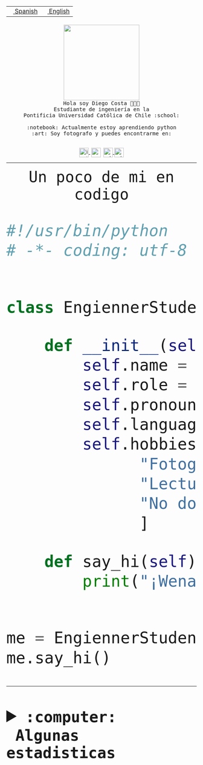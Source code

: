<table border="0"  align="right">
 <tr><td><a href="README.md"><img src="https://upload.wikimedia.org/wikipedia/commons/thumb/8/89/Bandera_de_Espa%C3%B1a.svg/1200px-Bandera_de_Espa%C3%B1a.svg.png" height="10"> Spanish</a></td>
 <td><a href="README.en.md"><img src="https://upload.wikimedia.org/wikipedia/commons/a/a4/Flag_of_the_United_States.svg" height="10"> English</a></td></tr>
</table><br><br><br>


<p align="center">
  <img src="https://github.com/diegocostares/diegocostares/blob/main/Images/aaa2.gif?raw=true" height="200px" weight="200px">
  <br><samp>
    Hola soy Diego Costa 👨🏻‍💻<br>
    Estudiante de ingeniería en la <br>
    Pontificia Universidad Católica de Chile :school:<br>
  <br>
    :notebook: Actualmente estoy aprendiendo python <br>
    :art: Soy fotografo y puedes encontrarme en: <br>
  <br></samp>
  
</p>

<p align="center">
   <a href="https://instagram.com/diegocosta_no" target="blank">
    <img 
    align="center" src="https://cdn.jsdelivr.net/npm/simple-icons@3.0.1/icons/instagram.svg" alt="instagram" height="25px" width="25px" />
  </a>
  <a style="border: 3px solid; color: white;"href="https://t.me/diegocosta_no" target="blank">
  <img
  align="center" alt="Telegram" width="25px" src="https://icons-for-free.com/iconfiles/png/512/Telegram-1324888767380505522.png" />
</a>
<a href="https://api.whatsapp.com/send?phone=56971897835&text=Hola!" target="blank">
  <img
  align="center" alt="wtsp" width="25px" src="https://img.icons8.com/pastel-glyph/2x/whatsapp--v2.png" />
</a>
<a href="https://www.linkedin.com/in/diego-costa-786249213/" target="blank">
  <img
  align="center" alt="wtsp" width="25px" src="https://img.icons8.com/metro/452/linkedin.png" />
</a>

  </a>
</p>

---


<p align="center"><font size="25"><samp>Un poco de mi en codigo</samp></front></p>


```python
#!/usr/bin/python
# -*- coding: utf-8 -*-


class EngiennerStudent:

    def __init__(self):
        self.name = "Diego Costa"
        self.role = "Estudiante"
        self.pronouns = "he/him"
        self.language_spoken = ["es_CL", "en_US"]
        self.hobbies = [
              "Fotografia",
              "Lectura",
              "No dormir",
              ]

    def say_hi(self):
        print("¡Wena mundo!")


me = EngiennerStudent()
me.say_hi()
```
---
<details>
  <summary><b><samp>:computer: &nbsp;Algunas estadisticas</samp></b></summary>
  <br/></p>

<!--START_SECTION:waka-->
![Code Time](http://img.shields.io/badge/Code%20Time-796%20hrs%2032%20mins-blue)

**Soy nocturno 🦉** 

```text
🌞 Mañana                 9 commits           ░░░░░░░░░░░░░░░░░░░░░░░░░   00.40 % 
🌆 Día                    687 commits         ████████░░░░░░░░░░░░░░░░░   30.82 % 
🌃 Tarde                  960 commits         ███████████░░░░░░░░░░░░░░   43.07 % 
🌙 Noche                  573 commits         ██████░░░░░░░░░░░░░░░░░░░   25.71 % 
```
📅 **Soy más productivo los Martes** 

```text
Lunes                    343 commits         ████░░░░░░░░░░░░░░░░░░░░░   15.39 % 
Martes                   450 commits         █████░░░░░░░░░░░░░░░░░░░░   20.19 % 
Miércoles                301 commits         ███░░░░░░░░░░░░░░░░░░░░░░   13.50 % 
Jueves                   278 commits         ███░░░░░░░░░░░░░░░░░░░░░░   12.47 % 
Viernes                  366 commits         ████░░░░░░░░░░░░░░░░░░░░░   16.42 % 
Sábado                   204 commits         ██░░░░░░░░░░░░░░░░░░░░░░░   09.15 % 
Domingo                  287 commits         ███░░░░░░░░░░░░░░░░░░░░░░   12.88 % 
```


📊 **Esta semana me dediqué a** 

```text
🐱‍💻 Proyectos: 
2023-1-S4-Grupo2-Backend 3 hrs 11 mins       ████████████████░░░░░░░░░   62.47 % 
Arqui-31                 48 mins             ████░░░░░░░░░░░░░░░░░░░░░   15.74 % 
proyecto-grupo-07-main   34 mins             ███░░░░░░░░░░░░░░░░░░░░░░   11.34 % 
latex-templates          22 mins             ██░░░░░░░░░░░░░░░░░░░░░░░   07.46 % 
gpti-scrapper-main       3 mins              ░░░░░░░░░░░░░░░░░░░░░░░░░   01.05 % 
```


 Last Updated on 17/04/2023 12:37:32 UTC
<!--END_SECTION:waka-->
  
  

<p align="center"> <img src="https://github-readme-stats.vercel.app/api?username=diegocostares&show_icons=true&theme=ayu-mirage" alt="abhisheknaiidu" /></p>
 
</details>

